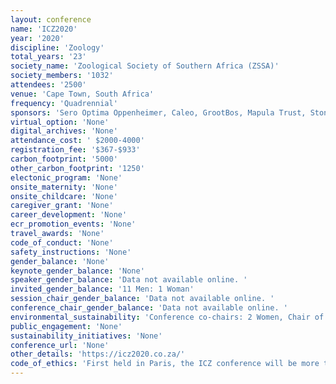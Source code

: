 ```yaml
---
layout: conference 
name: 'ICZ2020'
year: '2020'
discipline: 'Zoology'
total_years: '23'
society_name: 'Zoological Society of Southern Africa (ZSSA)'
society_members: '1032'
attendees: '2500'
venue: 'Cape Town, South Africa'
frequency: 'Quadrennial'
sponsors: 'Sero Optima Oppenheimer, Caleo, GrootBos, Mapula Trust, Stone Stamcor'
virtual_option: 'None'
digital_archives: 'None'
attendance_cost: ' $2000-4000'
registration_fee: '$367-$933'
carbon_footprint: '5000'
other_carbon_footprint: '1250'
electonic_program: 'None'
onsite_maternity: 'None'
onsite_childcare: 'None'
caregiver_grant: 'None'
career_development: 'None'
ecr_promotion_events: 'None'
travel_awards: 'None'
code_of_conduct: 'None'
safety_instructions: 'None'
gender_balance: 'None'
keynote_gender_balance: 'None'
speaker_gender_balance: 'Data not available online. '
invited_gender_balance: '11 Men: 1 Woman'
session_chair_gender_balance: 'Data not available online. '
conference_chair_gender_balance: 'Data not available online. '
environmental_sustainability: 'Conference co-chairs: 2 Women, Chair of scientific committee: 1 Woman, Local organizing committee: 5 Women: 3 Men'
public_engagement: 'None'
sustainability_initiatives: 'None'
conference_url: 'None'
other_details: 'https://icz2020.co.za/'
code_of_ethics: 'First held in Paris, the ICZ conference will be more than 125 years old in 2020.  It is the only general Zoology conference globally, which incorporates all aspects Zoology, and not sub-disciplines. '
---
```

